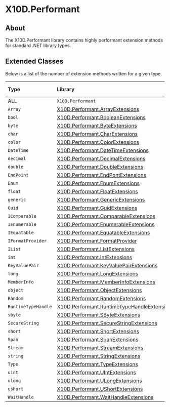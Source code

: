 # X10D.Performant

## About
The X10D.Performant library contains highly performant extension methods for standard .NET library types.

## Extended Classes
Below is a list of the number of extension methods written for a given type.

| Type                | Library                                                                                                                                                            | Method count |
| :------------------ | :----------------------------------------------------------------------------------------------------------------------------------------------------------------- | :----------: |
| ALL                 | `X10D.Performant`                                                                                                                                                  | 658          |
| `Array`             | [X10D.Performant.ArrayExtensions](https://github.com/Redageddon/X10D.Performant/tree/Master/X10D.Performant/src/ReExposed/ArrayExtensions)                         | 25           |
| `bool`              | [X10D.Performant.BooleanExtensions](https://github.com/Redageddon/X10D.Performant/tree/Master/X10D.Performant/src/Custom/BooleanExtensions)                        | 14           |
| `byte`              | [X10D.Performant.ByteExtensions](https://github.com/Redageddon/X10D.Performant/tree/Master/X10D.Performant/src/Custom/IntegerExtensions/ByteExtensions)            | 31           |      
| `char`              | [X10D.Performant.CharExtensions](https://github.com/Redageddon/X10D.Performant/tree/Master/X10D.Performant/src/Custom/CharExtensions)                              | 65           |
| `color`             | [X10D.Performant.ColorExtensions](https://github.com/Redageddon/X10D.Performant/tree/Master/X10D.Performant/src/Custom/ColorExtensions)                            | 2            |
| `DateTime`          | [X10D.Performant.DateTimeExtensions](https://github.com/Redageddon/X10D.Performant/tree/Master/X10D.Performant/src/Custom/DateTimeExtensions)                      | 9            |
| `decimal`           | [X10D.Performant.DecimalExtensions](https://github.com/Redageddon/X10D.Performant/tree/Master/X10D.Performant/src/ReExposed/DecimalExtensions/DecimalExtensions)   | 34           |         
| `double`            | [X10D.Performant.DoubleExtensions](https://github.com/Redageddon/X10D.Performant/tree/Master/X10D.Performant/src/Custom/DecimalExtensions/DoubleExtensions)        | 62           |        
| `EndPoint`          | [X10D.Performant.EndPontExtensions](https://github.com/Redageddon/X10D.Performant/tree/Master/X10D.Performant/src/Custom/EndpointExtensions)                       | 2            |
| `Enum`              | [X10D.Performant.EnumExtensions](https://github.com/Redageddon/X10D.Performant/tree/Master/X10D.Performant/src/Custom/EnumExtensions)                              | 5            |
| `float`             | [X10D.Performant.FloatExtensions](https://github.com/Redageddon/X10D.Performant/tree/Master/X10D.Performant/src/Custom/DecimalExtensions/SingleExtensions)         | 62           |       
| `generic`           | [X10D.Performant.GenericExtensions](https://github.com/Redageddon/X10D.Performant/tree/Master/X10D.Performant/src/Custom/GenericExtensions)                        | 6            |
| `Guid`              | [X10D.Performant.GuidExtensions](https://github.com/Redageddon/X10D.Performant/tree/Master/X10D.Performant/src/ReExposed/GuidExtensions)                           | 1            |
| `IComparable`       | [X10D.Performant.ComparableExtensions](https://github.com/Redageddon/X10D.Performant/tree/Master/X10D.Performant/src/Custom/IComparableExtensions)                 | 5            |
| `IEnumerable`       | [X10D.Performant.EnumerableExtensions](https://github.com/Redageddon/X10D.Performant/tree/Master/X10D.Performant/src/Custom/IEnumerableExtensions)                 | 4            |
| `IEquatable`        | [X10D.Performant.EquatableExtensions](https://github.com/Redageddon/X10D.Performant/tree/Master/X10D.Performant/src/Custom/IEquatableExtensions)                   | 90           |
| `IFormatProvider`   | [X10D.Performant.FormatProvider](https://github.com/Redageddon/X10D.Performant/tree/Master/X10D.Performant/src/ReExposed/IFormatProviderExtensions)                | 8            |
| `IList`             | [X10D.Performant.ListExtensions](https://github.com/Redageddon/X10D.Performant/tree/Master/X10D.Performant/src/Custom/IListExtensions)                             | 3            |
| `int`               | [X10D.Performant.IntExtensions](https://github.com/Redageddon/X10D.Performant/tree/Master/X10D.Performant/src/Custom/IntegerExtensions/Int32Extensions)            | 17           |     
| `KeyValuePair`      | [X10D.Performant.KeyValuePairExtensions](https://github.com/Redageddon/X10D.Performant/tree/Master/X10D.Performant/src/Custom/KeyValuePairExtensions)              | 3            |
| `long`              | [X10D.Performant.LongExtensions](https://github.com/Redageddon/X10D.Performant/tree/Master/X10D.Performant/src/Custom/IntegerExtensions/Int64Extensions)           | 17           |      
| `MemberInfo`        | [X10D.Performant.MemberInfoExtensions](https://github.com/Redageddon/X10D.Performant/tree/Master/X10D.Performant/src/Custom/MemberInfoExtensions)                  | 4            |
| `object`            | [X10D.Performant.ObjectExtensions](https://github.com/Redageddon/X10D.Performant/tree/Master/X10D.Performant/src/ReExposed/ObjectExtensions)                       | 7            |
| `Random`            | [X10D.Performant.RandomExtensions](https://github.com/Redageddon/X10D.Performant/tree/Master/X10D.Performant/src/Custom/RandomExtensions)                          | 45           |
| `RuntimeTypeHandle` | [X10D.Performant.RuntimeTypeHandleExtensions](https://github.com/Redageddon/X10D.Performant/tree/Master/X10D.Performant/src/ReExposed/RuntimeTypeHandleExtensions) | 1            | 
| `sbyte`             | [X10D.Performant.SByteExtensions](https://github.com/Redageddon/X10D.Performant/tree/Master/X10D.Performant/src/Custom/IntegerExtensions/SByteExtensions)          | 10           |       
| `SecureString`      | [X10D.Performant.SecureStringExtensions](https://github.com/Redageddon/X10D.Performant/tree/Master/X10D.Performant/src/Custom/SecureStringExtensions)              | 1            |
| `short`             | [X10D.Performant.ShortExtensions](https://github.com/Redageddon/X10D.Performant/tree/Master/X10D.Performant/src/Custom/IntegerExtensions/Int16Extensions)          | 11           |       
| `Span`              | [X10D.Performant.SpanExtensions](https://github.com/Redageddon/X10D.Performant/tree/Master/X10D.Performant/src/Custom/SpanExtensions)                              | 6            |
| `Stream`            | [X10D.Performant.StreamExtensions](https://github.com/Redageddon/X10D.Performant/tree/Master/X10D.Performant/src/Custom/StreamExtensions)                          | 17           |
| `string`            | [X10D.Performant.StringExtensions](https://github.com/Redageddon/X10D.Performant/tree/Master/X10D.Performant/src/Custom/StringExtensions)                          | 75           |
| `Type`              | [X10D.Performant.TypeExtensions](https://github.com/Redageddon/X10D.Performant/tree/Master/X10D.Performant/src/Custom/TypeExtensions)                              | 18           |
| `uint`              | [X10D.Performant.UIntExtensions](https://github.com/Redageddon/X10D.Performant/tree/Master/X10D.Performant/src/Custom/IntegerExtensions/UInt32Extensions)          | 10           |      
| `ulong`             | [X10D.Performant.ULongExtensions](https://github.com/Redageddon/X10D.Performant/tree/Master/X10D.Performant/src/Custom/IntegerExtensions/UInt64Extensions)         | 11           |       
| `ushort`            | [X10D.Performant.UShortExtensions](https://github.com/Redageddon/X10D.Performant/tree/Master/X10D.Performant/src/Custom/IntegerExtensions/UInt16Extensions)        | 9            |        
| `WaitHandle`        | [X10D.Performant.WaitHandleExtensions](https://github.com/Redageddon/X10D.Performant/tree/Master/X10D.Performant/src/ReExposed/WaitHandleExtensions)               | 6            |


































